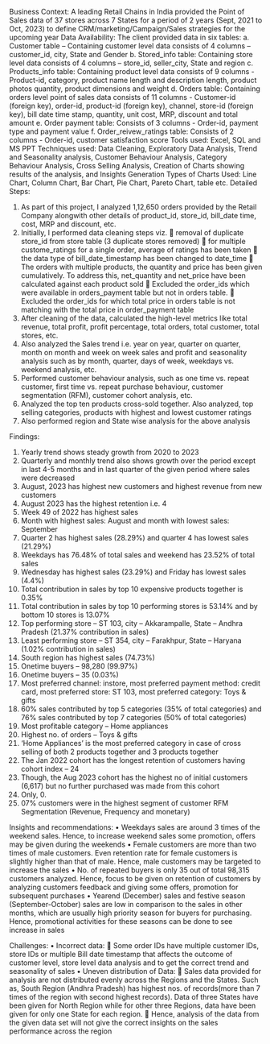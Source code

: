  Business Context: A leading Retail Chains in India provided the Point of Sales data of 37 stores across 7 States for a period of 2 years (Sept, 2021 to Oct, 2023) to define CRM/marketing/Campaign/Sales strategies for the upcoming year
Data Availability: The client provided data in six tables:
a.	Customer table – Containing customer level data consists of 4 columns – customer_id, city, State and Gender
b.	Stored_info table: Containing store level data consists of 4 columns – store_id, seller_city, State and region
c.	Products_info table: Containing product level data consists of 9 columns - Product-id, category, product name length and description length, product photos quantity, product dimensions and weight
d.	Orders table: Containing orders level point of sales data consists of 11 columns - Customer-id (foreign key), order-id, product-id (foreign key), channel, store-id (foreign key), bill date time stamp, quantity, unit cost, MRP, discount and total amount
e.	Order payment table: Consists of 3 columns - Order-id, payment type and payment value
f.	Order_reivew_ratings table: Consists of 2 columns - Order-id, customer satisfaction score
Tools used: Excel, SQL and MS PPT
Techniques used: Data Cleaning, Exploratory Data Analysis, Trend and Seasonality analysis, Customer Behaviour Analysis, Category Behaviour Analysis, Cross Selling Analysis, Creation of Charts showing results of the analysis, and Insights Generation
Types of Charts Used: Line Chart, Column Chart, Bar Chart, Pie Chart, Pareto Chart, table etc.
Detailed Steps:
1.	As part of this project, I analyzed 1,12,650 orders provided by the Retail Company alongwith other details of product_id, store_id, bill_date time, cost, MRP and discount, etc.
2.	Initially, I performed data cleaning steps viz.
	removal of duplicate store_id from store table (3 duplicate stores removed)
	for multiple custome_ratings for a single order, average of ratings has been taken
	the data type of bill_date_timestamp has been changed to date_time
	The orders with multiple products, the quantity and price has been given cumulatively. To address this, net_quantity and net_price have been calculated against each product sold
	Excluded the order_ids which were available in orders_payment table but not in orders table.
	Excluded the order_ids for which total price in orders table is not matching with the total price in order_payment table
3.	After cleaning of the data, calculated the high-level metrics like total revenue, total profit, profit percentage, total orders, total customer, total stores, etc.
4.	Also analyzed the Sales trend i.e. year on year, quarter on quarter, month on month and week on week sales and profit and seasonality analysis such as by month, quarter, days of week, weekdays vs. weekend analysis, etc.
5.	Performed customer behaviour analysis, such as one time vs. repeat customer, first time vs. repeat purchase behaviour, customer segmentation (RFM), customer cohort analysis, etc.
6.	Analyzed the top ten products cross-sold together. Also analyzed, top selling categories, products with highest and lowest customer ratings
7.	Also performed region and State wise analysis for the above analysis

Findings:
1.	Yearly trend shows steady growth from 2020 to 2023
2.	Quarterly and monthly trend also shows growth over the period except in last 4-5 months and in last quarter of the given period where sales were decreased
3.	August, 2023 has highest new customers and highest revenue from new customers
4.	August 2023 has the highest retention i.e. 4
5.	Week 49 of 2022 has highest sales
6.	Month with highest sales: August and month with lowest sales: September
7.	Quarter 2 has highest sales (28.29%) and quarter 4 has lowest sales (21.29%)
8.	Weekdays has 76.48% of total sales and weekend has 23.52% of total sales
9.	Wednesday has highest sales (23.29%) and Friday has lowest sales (4.4%)
10.	Total contribution in sales by top 10 expensive products together is 0.35%
11.	Total contribution in sales by top 10 performing stores is 53.14% and by bottom 10 stores is 13.07%
12.	Top performing store – ST 103, city – Akkarampalle, State – Andhra Pradesh (21.37% contribution in sales)
13.	Least performing store – ST 354, city – Farakhpur, State – Haryana (1.02% contribution in sales)
14.	South region has highest sales (74.73%)
15.	Onetime buyers – 98,280 (99.97%)
16.	Onetime buyers – 35 (0.03%)
17.	Most preferred channel: instore, most preferred payment method: credit card, most preferred store: ST 103, most preferred category: Toys & gifts
18.	60% sales contributed by top 5 categories (35% of total categories) and 76% sales contributed by top 7 categories (50% of total categories)
19.	Most profitable category – Home appliances
20.	Highest no. of orders – Toys & gifts
21.	‘Home Appliances’ is the most preferred category in case of cross selling of both 2 products together and 3 products together
22.	The Jan 2022 cohort has the longest retention of customers having cohort index – 24
23.	Though, the Aug 2023 cohort has the highest no of initial customers (6,617) but no further purchased was made from this cohort
24.	Only, 0.
25.	07% customers were in the highest segment of customer RFM Segmentation (Revenue, Frequency and monetary)

Insights and recommendations:
•	Weekdays sales are around 3 times of the weekend sales. Hence, to increase weekend sales some promotion, offers may be given during the weekends
•	Female customers are more than two times of male customers. Even retention rate for female customers is slightly higher than that of male. Hence, male customers may be targeted to increase the sales
•	No. of repeated buyers is only 35 out of total 98,315 customers analyzed. Hence, focus to be given on retention of customers by analyzing customers feedback and giving some offers, promotion for subsequent purchases
•	Yearend (December) sales and festive season (September-October) sales are low in comparison to the sales in other months, which are usually high priority season for buyers for purchasing. Hence, promotional activities for these seasons can be done to see increase in sales

Challenges:
•	Incorrect data: 
	Some order IDs have multiple customer IDs, store IDs or multiple Bill date timestamp that affects the outcome of customer level, store level data analysis and to get the correct trend and seasonality of sales 
•	Uneven distribution of Data:
	Sales data provided for analysis are not distributed evenly across the Regions and the States. Such as, South Region (Andhra Pradesh) has highest nos. of records(more than 7 times of the region with second highest records). Data of three States have been given for North Region while for other three Regions, data have been given for only one State for each region. 
	Hence, analysis of the data from the given data set will not give the correct insights on the sales performance across the region
